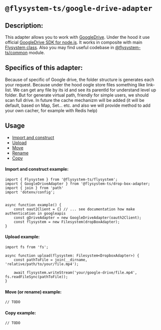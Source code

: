 # `@flysystem-ts/google-drive-adapter`

## Description:
This adapter allows you to work with [GoogleDrive](https://drive.google.com/).
Under the hood it use official [GoogleDrive SDK for node.js](https://developers.google.com/drive/api/quickstart/nodejs).
It works in composite with main [Flysystem class](#TODO). Also you may find useful codebase in [@flysystem-ts/common](#TODO) module.

## Specifics of this adapter:
Because of specific of Google drive, the folder structure is generates each your request. Because under the hood oogle store files something like link-list. We can get any file by its id and see its parentId for understand level up folder. But for generate virtual path, friendly for simple users, we should scan full drive. In future the cache mechanizm will be added (it will be default, based on Map, Set... etc. and also we will provide method to add your own cacher, for example with Redis help)

## Usage
* [Import and construct](#import-and-construct-example)
* [Upload](#upload-example)
* [Move](#move-example)
* [Rename](#move-example)
* [Copy](#copy-example)

#### Import and construct example:
```
import { Flysystem } from '@flysystem-ts/flysystem';
import { GoogleDriveAdapter } from '@flysystem-ts/drop-box-adapter;
import { join } from 'path'
import 'dotenv/config';


async function example() {
    const oaut2Client = {} // ... see documentation how make authentication in googleapis
    const gDriveAdapter = new GoogleDriveAdapter(oauth2Client);
    const flysystem = new Filesystem(dropBoxAdapter);
}
```

#### Upload example:
```
import fs from 'fs';

async function upload(flysystem: Filesystem<DropboxAdapter>) {
    const pathToFile = join(__dirname, 'relative/path/to/your/file.mp4');

    await flysystem.writeStream('your/google-drive/file.mp4', fs.readFileSync(pathToFile));
}
```

#### Move (or rename) example:
```
// TODO
```
#### Copy example:
```
// TODO
```
